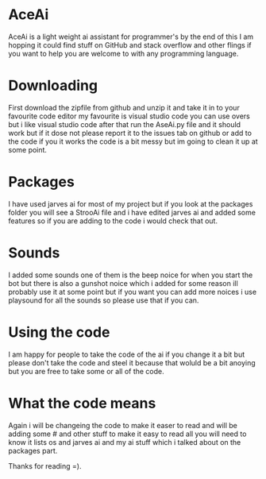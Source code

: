 # AceAi
AceAi is a light weight ai assistant for programmer's by the end of this I am hopping it could find stuff on GitHub and stack overflow and other flings if you want to help you are welcome to with any programming language.  

# Downloading
First download the zipfile from github and unzip it and take it in to your favourite code editor my favourite is visual studio code you can use overs but i like visual studio code
after that run the AseAi.py file and it should work but if it dose not please report it to the issues tab on github or add to the code if you it works the code is a bit messy but im going to clean it up at some point.

# Packages
I have used jarves ai for most of my project but if you look at the packages folder you will see a StrooAi file and i have edited jarves ai and added some features so if you are adding to the code i would check that out.

# Sounds
I added some sounds one of them is the beep noice for when you start the bot but there is also a gunshot noice which i added for some reason ill probably use it at some point but if you want you can add more noices i use playsound for all the sounds so please use that if you can.

# Using the code 
I am happy for people to take the code of the ai if you change it a bit but please don't take the code and steel it because that woluld be a bit anoying but you are free to take some or all of the code.

# What the code means
Again i will be changeing the code to make it easer to read and will be adding some # and other stuff to make it easy to read all you will need to know it lists os and jarves ai and my ai stuff which i talked about on the packages part.

Thanks for reading =).
